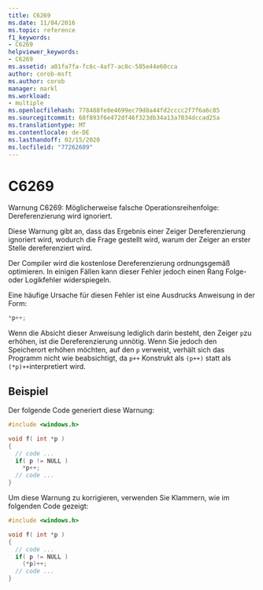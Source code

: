 ```yaml
---
title: C6269
ms.date: 11/04/2016
ms.topic: reference
f1_keywords:
- C6269
helpviewer_keywords:
- C6269
ms.assetid: a01fa7fa-fc6c-4af7-ac8c-585e44e60cca
author: corob-msft
ms.author: corob
manager: markl
ms.workload:
- multiple
ms.openlocfilehash: 778488fe8e4699ec79d8a44fd2cccc2f7f6a6c85
ms.sourcegitcommit: 68f893f6e472df46f323db34a13a7034dccad25a
ms.translationtype: MT
ms.contentlocale: de-DE
ms.lasthandoff: 02/15/2020
ms.locfileid: "77262689"
---
```

# <a name="c6269"></a>C6269

Warnung C6269: Möglicherweise falsche Operationsreihenfolge: Dereferenzierung wird ignoriert.

Diese Warnung gibt an, dass das Ergebnis einer Zeiger Dereferenzierung ignoriert wird, wodurch die Frage gestellt wird, warum der Zeiger an erster Stelle dereferenziert wird.

Der Compiler wird die kostenlose Dereferenzierung ordnungsgemäß optimieren. In einigen Fällen kann dieser Fehler jedoch einen Rang Folge-oder Logikfehler widerspiegeln.

Eine häufige Ursache für diesen Fehler ist eine Ausdrucks Anweisung in der Form:

```cpp
*p++;
```

Wenn die Absicht dieser Anweisung lediglich darin besteht, den Zeiger `p`zu erhöhen, ist die Dereferenzierung unnötig. Wenn Sie jedoch den Speicherort erhöhen möchten, auf den `p` verweist, verhält sich das Programm nicht wie beabsichtigt, da `p++` Konstrukt als `(p++)` statt als `(*p)++`interpretiert wird.

## <a name="example"></a>Beispiel

Der folgende Code generiert diese Warnung:

```cpp
#include <windows.h>

void f( int *p )
{
  // code ...
  if( p != NULL )
    *p++;
  // code ...
}
```

Um diese Warnung zu korrigieren, verwenden Sie Klammern, wie im folgenden Code gezeigt:

```cpp
#include <windows.h>

void f( int *p )
{
  // code ...
  if( p != NULL )
    (*p)++;
  // code ...
}
```

